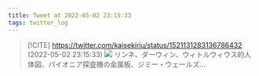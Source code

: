 ```yaml
---
title: Tweet at 2022-05-02 23:15:33
tags: twitter_log
---
```


> [!CITE] https://twitter.com/kaisekiriu/status/1521131283136786432 (2022-05-02 23:15:33)
> ![](https://twitter.com/kaisekiriu/status/1521131283136786432)
> リンネ、ダーウィン、ウィトルウィウス的人体図、パイオニア探査機の金属板、ジミー・ウェールズ…
